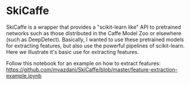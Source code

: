 # SkiCaffe

SkiCaffe is a wrapper that provides a "scikit-learn like" API to pretrained networks such as those distributed in the Caffe Model Zoo or elsewhere (such as DeepDetect). Basically, I wanted to use these pretrained models for extracting features, but also use the powerful pipelines of scikit-learn. Here we illustrate it's basic use for extracting features.

Follow this notebook for an example on how to extract features: 
https://github.com/myazdani/SkiCaffe/blob/master/feature-extraction-example.ipynb
